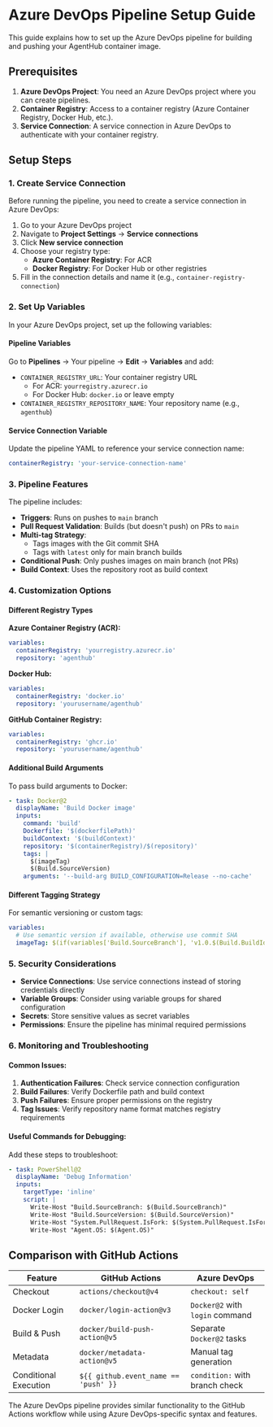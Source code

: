 # Azure DevOps Pipeline Setup Guide

This guide explains how to set up the Azure DevOps pipeline for building and pushing your AgentHub container image.

## Prerequisites

1. **Azure DevOps Project**: You need an Azure DevOps project where you can create pipelines.
2. **Container Registry**: Access to a container registry (Azure Container Registry, Docker Hub, etc.).
3. **Service Connection**: A service connection in Azure DevOps to authenticate with your container registry.

## Setup Steps

### 1. Create Service Connection

Before running the pipeline, you need to create a service connection in Azure DevOps:

1. Go to your Azure DevOps project
2. Navigate to **Project Settings** → **Service connections**
3. Click **New service connection**
4. Choose your registry type:
   - **Azure Container Registry**: For ACR
   - **Docker Registry**: For Docker Hub or other registries
5. Fill in the connection details and name it (e.g., `container-registry-connection`)

### 2. Set Up Variables

In your Azure DevOps project, set up the following variables:

#### Pipeline Variables
Go to **Pipelines** → Your pipeline → **Edit** → **Variables** and add:

- `CONTAINER_REGISTRY_URL`: Your container registry URL
  - For ACR: `yourregistry.azurecr.io`
  - For Docker Hub: `docker.io` or leave empty
- `CONTAINER_REGISTRY_REPOSITORY_NAME`: Your repository name (e.g., `agenthub`)

#### Service Connection Variable
Update the pipeline YAML to reference your service connection name:
```yaml
containerRegistry: 'your-service-connection-name'
```

### 3. Pipeline Features

The pipeline includes:

- **Triggers**: Runs on pushes to `main` branch
- **Pull Request Validation**: Builds (but doesn't push) on PRs to `main`
- **Multi-tag Strategy**: 
  - Tags images with the Git commit SHA
  - Tags with `latest` only for main branch builds
- **Conditional Push**: Only pushes images on main branch (not PRs)
- **Build Context**: Uses the repository root as build context

### 4. Customization Options

#### Different Registry Types

**Azure Container Registry (ACR):**
```yaml
variables:
  containerRegistry: 'yourregistry.azurecr.io'
  repository: 'agenthub'
```

**Docker Hub:**
```yaml
variables:
  containerRegistry: 'docker.io'
  repository: 'yourusername/agenthub'
```

**GitHub Container Registry:**
```yaml
variables:
  containerRegistry: 'ghcr.io'
  repository: 'yourusername/agenthub'
```

#### Additional Build Arguments

To pass build arguments to Docker:
```yaml
- task: Docker@2
  displayName: 'Build Docker image'
  inputs:
    command: 'build'
    Dockerfile: '$(dockerfilePath)'
    buildContext: '$(buildContext)'
    repository: '$(containerRegistry)/$(repository)'
    tags: |
      $(imageTag)
      $(Build.SourceVersion)
    arguments: '--build-arg BUILD_CONFIGURATION=Release --no-cache'
```

#### Different Tagging Strategy

For semantic versioning or custom tags:
```yaml
variables:
  # Use semantic version if available, otherwise use commit SHA
  imageTag: $(if(variables['Build.SourceBranch'], 'v1.0.$(Build.BuildId)', '$(Build.SourceVersion)'))
```

### 5. Security Considerations

- **Service Connections**: Use service connections instead of storing credentials directly
- **Variable Groups**: Consider using variable groups for shared configuration
- **Secrets**: Store sensitive values as secret variables
- **Permissions**: Ensure the pipeline has minimal required permissions

### 6. Monitoring and Troubleshooting

#### Common Issues:

1. **Authentication Failures**: Check service connection configuration
2. **Build Failures**: Verify Dockerfile path and build context
3. **Push Failures**: Ensure proper permissions on the registry
4. **Tag Issues**: Verify repository name format matches registry requirements

#### Useful Commands for Debugging:

Add these steps to troubleshoot:
```yaml
- task: PowerShell@2
  displayName: 'Debug Information'
  inputs:
    targetType: 'inline'
    script: |
      Write-Host "Build.SourceBranch: $(Build.SourceBranch)"
      Write-Host "Build.SourceVersion: $(Build.SourceVersion)"
      Write-Host "System.PullRequest.IsFork: $(System.PullRequest.IsFork)"
      Write-Host "Agent.OS: $(Agent.OS)"
```

## Comparison with GitHub Actions

| Feature | GitHub Actions | Azure DevOps |
|---------|---------------|---------------|
| Checkout | `actions/checkout@v4` | `checkout: self` |
| Docker Login | `docker/login-action@v3` | `Docker@2` with `login` command |
| Build & Push | `docker/build-push-action@v5` | Separate `Docker@2` tasks |
| Metadata | `docker/metadata-action@v5` | Manual tag generation |
| Conditional Execution | `${{ github.event_name == 'push' }}` | `condition:` with branch check |

The Azure DevOps pipeline provides similar functionality to the GitHub Actions workflow while using Azure DevOps-specific syntax and features.

